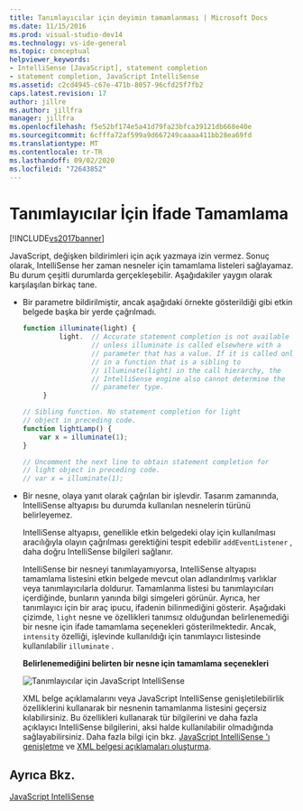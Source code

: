 ```yaml
---
title: Tanımlayıcılar için deyimin tamamlanması | Microsoft Docs
ms.date: 11/15/2016
ms.prod: visual-studio-dev14
ms.technology: vs-ide-general
ms.topic: conceptual
helpviewer_keywords:
- IntelliSense [JavaScript], statement completion
- statement completion, JavaScript IntelliSense
ms.assetid: c2cd4945-c67e-471b-8057-96cfd25f7fb2
caps.latest.revision: 17
author: jillre
ms.author: jillfra
manager: jillfra
ms.openlocfilehash: f5e52bf174e5a41d79fa23bfca39121db668e40e
ms.sourcegitcommit: 6cfffa72af599a9d667249caaaa411bb28ea69fd
ms.translationtype: MT
ms.contentlocale: tr-TR
ms.lasthandoff: 09/02/2020
ms.locfileid: "72643852"
---
```

# <a name="statement-completion-for-identifiers"></a>Tanımlayıcılar İçin İfade Tamamlama
[!INCLUDE[vs2017banner](../includes/vs2017banner.md)]

JavaScript, değişken bildirimleri için açık yazmaya izin vermez. Sonuç olarak, IntelliSense her zaman nesneler için tamamlama listeleri sağlayamaz. Bu durum çeşitli durumlarda gerçekleşebilir. Aşağıdakiler yaygın olarak karşılaşılan birkaç tane.

- Bir parametre bildirilmiştir, ancak aşağıdaki örnekte gösterildiği gibi etkin belgede başka bir yerde çağrılmadı.

  ```javascript
  function illuminate(light) {
           light.  // Accurate statement completion is not available
                   // unless illuminate is called elsewhere with a
                   // parameter that has a value. If it is called only
                   // in a function that is a sibling to
                   // illuminate(light) in the call hierarchy, the
                   // IntelliSense engine also cannot determine the
                   // parameter type.
       }

  // Sibling function. No statement completion for light
  // object in preceding code.
  function lightLamp() {
      var x = illuminate(1);
  }

  // Uncomment the next line to obtain statement completion for
  // light object in preceding code.
  // var x = illuminate(1);
  ```

- Bir nesne, olaya yanıt olarak çağrılan bir işlevdir. Tasarım zamanında, IntelliSense altyapısı bu durumda kullanılan nesnelerin türünü belirleyemez.

   IntelliSense altyapısı, genellikle etkin belgedeki olay için kullanılması aracılığıyla olayın çağrılması gerektiğini tespit edebilir `addEventListener` , daha doğru IntelliSense bilgileri sağlanır.

  IntelliSense bir nesneyi tanımlayamıyorsa, IntelliSense altyapısı tamamlama listesini etkin belgede mevcut olan adlandırılmış varlıklar veya tanımlayıcılarla doldurur. Tamamlanma listesi bu tanımlayıcıları içerdiğinde, bunların yanında bilgi simgeleri görünür. Ayrıca, her tanımlayıcı için bir araç ipucu, ifadenin bilinmediğini gösterir. Aşağıdaki çizimde, `light` nesne ve özellikleri tanımsız olduğundan belirlenemediği bir nesne için ifade tamamlama seçenekleri gösterilmektedir. Ancak, `intensity` özelliği, işlevinde kullanıldığı için tanımlayıcı listesinde kullanılabilir `illuminate` .

  **Belirlenemediğini belirten bir nesne için tamamlama seçenekleri**

  ![Tanımlayıcılar için JavaScript IntelliSense](../ide/media/js-intellisense-identifiers.png "js_intellisense_identifiers")

  XML belge açıklamalarını veya JavaScript IntelliSense genişletilebilirlik özelliklerini kullanarak bir nesnenin tamamlanma listesini geçersiz kılabilirsiniz. Bu özellikleri kullanarak tür bilgilerini ve daha fazla açıklayıcı IntelliSense bilgilerini, aksi halde kullanılabilir olmadığında sağlayabilirsiniz. Daha fazla bilgi için bkz. [JavaScript IntelliSense 'ı genişletme](../ide/extending-javascript-intellisense.md) ve [XML belgesi açıklamaları oluşturma](../ide/create-xml-documentation-comments-for-javascript-intellisense.md).

## <a name="see-also"></a>Ayrıca Bkz.
 [JavaScript IntelliSense](../ide/javascript-intellisense.md)
